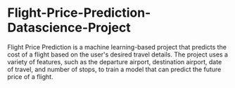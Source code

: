 # Flight-Price-Prediction-Datascience-Project
Flight Price Prediction is a machine learning-based project that predicts the cost of a flight based on the user's desired travel details. The project uses a variety of features, such as the departure airport, destination airport, date of travel, and number of stops, to train a model that can predict the future price of a flight.
